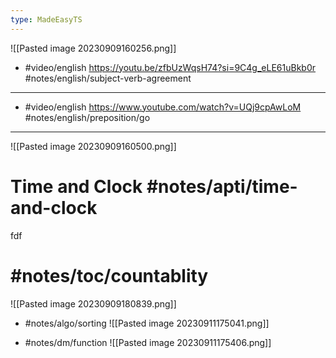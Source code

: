 ```yaml
---
type: MadeEasyTS
---
```

![[Pasted image 20230909160256.png]]
- #video/english https://youtu.be/zfbUzWqsH74?si=9C4g_eLE61uBkb0r #notes/english/subject-verb-agreement
---

- #video/english https://www.youtube.com/watch?v=UQj9cpAwLoM
  #notes/english/preposition/go 
---

![[Pasted image 20230909160500.png]]

# Time and Clock #notes/apti/time-and-clock 
fdf

# #notes/toc/countablity 
![[Pasted image 20230909180839.png]]

- #notes/algo/sorting ![[Pasted image 20230911175041.png]]

- #notes/dm/function ![[Pasted image 20230911175406.png]]


